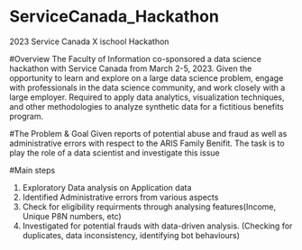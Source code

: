 # ServiceCanada_Hackathon
2023 Service Canada X ischool Hackathon

#Overview
The Faculty of Information  co-sponsored a data science hackathon with Service Canada from March 2-5, 2023.  Given the opportunity to learn and explore on a large data science problem, engage with professionals in the data science community, and work closely with a large employer. Required to apply data analytics, visualization techniques, and other methodologies to analyze synthetic data for a fictitious benefits program.

#The Problem & Goal
Given reports of potential abuse and fraud as well as administrative errors with respect to the ARIS Family Benifit. The task is to play the role of a data scientist and investigate this issue

#Main steps
1. Exploratory Data analysis on Application data
2. Identified Administrative errors from various aspects
3. Check for eligibility requirments through analysing features(Income, Unique P8N numbers, etc)
4. Investigated for potential frauds with data-driven analysis. (Checking for duplicates, data inconsistency, identifying bot behaviours)

